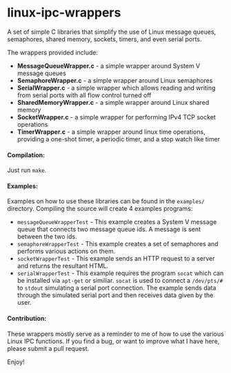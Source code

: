 # linux-ipc-wrappers
A set of simple C libraries that simplify the use of Linux message queues, semaphores, shared memory, sockets, timers, and even serial ports.

The wrappers provided include:

* **MessageQueueWrapper.c** - a simple wrapper around System V message queues
* **SemaphoreWrapper.c** - a simple wrapper around Linux semaphores
* **SerialWrapper.c** - a simple wrapper which allows reading and writing from serial ports with all flow control turned off
* **SharedMemoryWrapper.c** - a simple wrapper around Linux shared memory
* **SocketWrapper.c** - a simple wrapper for performing IPv4 TCP socket operations
* **TimerWrapper.c** - a simple wrapper around linux time operations, providing a one-shot timer, a periodic timer, and a stop watch like timer


#### Compilation:
Just run `make`.

#### Examples:
Examples on how to use these libraries can be found in the `examples/` directory. Compiling the source will create 4 examples programs:

* `messageQueueWrapperTest` - This example creates a System V message queue that connects two message queue ids. A message is sent between the two ids.
* `semaphoreWrapperTest` - This example creates a set of semaphores and performs various actions on them.
* `socketWrapperTest` - This example sends an HTTP request to a server and returns the resultant HTML.
* `serialWrapperTest` - This example requires the program `socat` which can be installed via `apt-get` or similiar. `socat` is used to connect a `/dev/pts/#` to `stdout` simulating a serial port connection. The example sends data through the simulated serial port and then receives data given by the user.

#### Contribution:
These wrappers mostly serve as a reminder to me of how to use the various Linux IPC functions. If you find a bug, or want to improve what I have here, please submit a pull request.

Enjoy!
